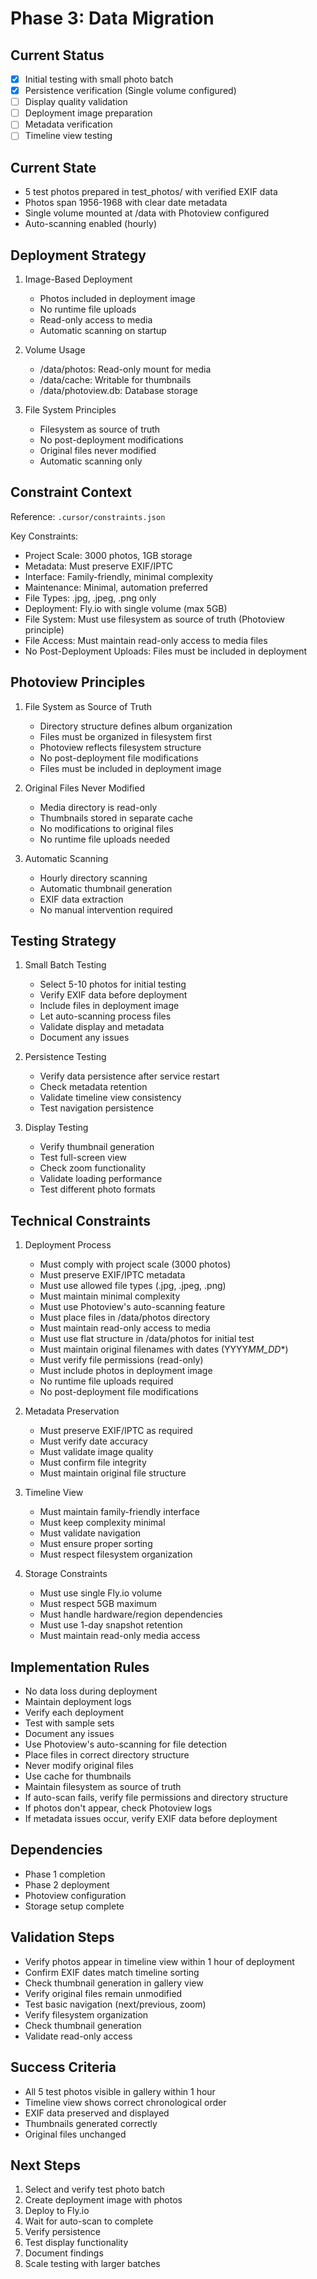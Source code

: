 # Phase 3: Data Migration

## Current Status

- [x] Initial testing with small photo batch
- [x] Persistence verification (Single volume configured)
- [ ] Display quality validation
- [ ] Deployment image preparation
- [ ] Metadata verification
- [ ] Timeline view testing

## Current State

- 5 test photos prepared in test_photos/ with verified EXIF data
- Photos span 1956-1968 with clear date metadata
- Single volume mounted at /data with Photoview configured
- Auto-scanning enabled (hourly)

## Deployment Strategy

1. Image-Based Deployment

   - Photos included in deployment image
   - No runtime file uploads
   - Read-only access to media
   - Automatic scanning on startup

2. Volume Usage

   - /data/photos: Read-only mount for media
   - /data/cache: Writable for thumbnails
   - /data/photoview.db: Database storage

3. File System Principles
   - Filesystem as source of truth
   - No post-deployment modifications
   - Original files never modified
   - Automatic scanning only

## Constraint Context

Reference: `.cursor/constraints.json`

Key Constraints:

- Project Scale: 3000 photos, 1GB storage
- Metadata: Must preserve EXIF/IPTC
- Interface: Family-friendly, minimal complexity
- Maintenance: Minimal, automation preferred
- File Types: .jpg, .jpeg, .png only
- Deployment: Fly.io with single volume (max 5GB)
- File System: Must use filesystem as source of truth (Photoview principle)
- File Access: Must maintain read-only access to media files
- No Post-Deployment Uploads: Files must be included in deployment

## Photoview Principles

1. File System as Source of Truth

   - Directory structure defines album organization
   - Files must be organized in filesystem first
   - Photoview reflects filesystem structure
   - No post-deployment file modifications
   - Files must be included in deployment image

2. Original Files Never Modified

   - Media directory is read-only
   - Thumbnails stored in separate cache
   - No modifications to original files
   - No runtime file uploads needed

3. Automatic Scanning
   - Hourly directory scanning
   - Automatic thumbnail generation
   - EXIF data extraction
   - No manual intervention required

## Testing Strategy

1. Small Batch Testing

   - Select 5-10 photos for initial testing
   - Verify EXIF data before deployment
   - Include files in deployment image
   - Let auto-scanning process files
   - Validate display and metadata
   - Document any issues

2. Persistence Testing

   - Verify data persistence after service restart
   - Check metadata retention
   - Validate timeline view consistency
   - Test navigation persistence

3. Display Testing
   - Verify thumbnail generation
   - Test full-screen view
   - Check zoom functionality
   - Validate loading performance
   - Test different photo formats

## Technical Constraints

1. Deployment Process

   - Must comply with project scale (3000 photos)
   - Must preserve EXIF/IPTC metadata
   - Must use allowed file types (.jpg, .jpeg, .png)
   - Must maintain minimal complexity
   - Must use Photoview's auto-scanning feature
   - Must place files in /data/photos directory
   - Must maintain read-only access to media
   - Must use flat structure in /data/photos for initial test
   - Must maintain original filenames with dates (YYYY*MM_DD*\*)
   - Must verify file permissions (read-only)
   - Must include photos in deployment image
   - No runtime file uploads required
   - No post-deployment file modifications

2. Metadata Preservation

   - Must preserve EXIF/IPTC as required
   - Must verify date accuracy
   - Must validate image quality
   - Must confirm file integrity
   - Must maintain original file structure

3. Timeline View

   - Must maintain family-friendly interface
   - Must keep complexity minimal
   - Must validate navigation
   - Must ensure proper sorting
   - Must respect filesystem organization

4. Storage Constraints
   - Must use single Fly.io volume
   - Must respect 5GB maximum
   - Must handle hardware/region dependencies
   - Must use 1-day snapshot retention
   - Must maintain read-only media access

## Implementation Rules

- No data loss during deployment
- Maintain deployment logs
- Verify each deployment
- Test with sample sets
- Document any issues
- Use Photoview's auto-scanning for file detection
- Place files in correct directory structure
- Never modify original files
- Use cache for thumbnails
- Maintain filesystem as source of truth
- If auto-scan fails, verify file permissions and directory structure
- If photos don't appear, check Photoview logs
- If metadata issues occur, verify EXIF data before deployment

## Dependencies

- Phase 1 completion
- Phase 2 deployment
- Photoview configuration
- Storage setup complete

## Validation Steps

- Verify photos appear in timeline view within 1 hour of deployment
- Confirm EXIF dates match timeline sorting
- Check thumbnail generation in gallery view
- Verify original files remain unmodified
- Test basic navigation (next/previous, zoom)
- Verify filesystem organization
- Check thumbnail generation
- Validate read-only access

## Success Criteria

- All 5 test photos visible in gallery within 1 hour
- Timeline view shows correct chronological order
- EXIF data preserved and displayed
- Thumbnails generated correctly
- Original files unchanged

## Next Steps

1. Select and verify test photo batch
2. Create deployment image with photos
3. Deploy to Fly.io
4. Wait for auto-scan to complete
5. Verify persistence
6. Test display functionality
7. Document findings
8. Scale testing with larger batches
